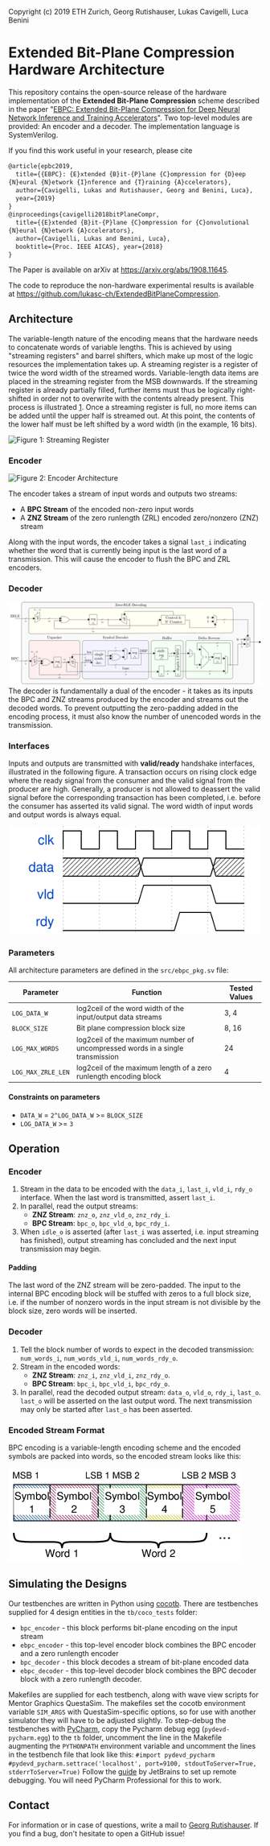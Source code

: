 





Copyright (c) 2019 ETH Zurich, Georg Rutishauser, Lukas Cavigelli, Luca
Benini

# Extended Bit-Plane Compression Hardware Architecture

This repository contains the open-source release of the hardware
implementation of the **Extended Bit-Plane Compression** scheme
described in the paper "[EBPC: Extended Bit-Plane Compression for Deep
Neural Network Inference and Training
Accelerators](https://arxiv.org/abs/1908.11645)". Two top-level modules
are provided: An encoder and a decoder. The implementation language is
SystemVerilog.

If you find this work useful in your research, please cite

``` example
@article{epbc2019,
  title={{EBPC}: {E}xtended {B}it-{P}lane {C}ompression for {D}eep {N}eural {N}etwork {I}nference and {T}raining {A}ccelerators},
  author={Cavigelli, Lukas and Rutishauser, Georg and Benini, Luca},
  year={2019}
}
@inproceedings{cavigelli2018bitPlaneCompr,
  title={{E}xtended {B}it-{P}lane {C}ompression for {C}onvolutional {N}eural {N}etwork {A}ccelerators},
  author={Cavigelli, Lukas and Benini, Luca},
  booktitle={Proc. IEEE AICAS}, year={2018}
}
```

The Paper is available on arXiv at <https://arxiv.org/abs/1908.11645>.

The code to reproduce the non-hardware experimental results is available
at <https://github.com/lukasc-ch/ExtendedBitPlaneCompression>.

## Architecture

The variable-length nature of the encoding means that the hardware needs
to concatenate words of variable lengths. This is achieved by using
"streaming registers" and barrel shifters, which make up most of the
logic resources the implementation takes up. A streaming register is a
register of twice the word width of the streamed words. Variable-length
data items are placed in the streaming register from the MSB downwards.
If the streaming register is already partially filled, further items
must thus be logically right-shifted in order not to overwrite with the
contents already present. This process is illustrated
[1](#fig:streamreg). Once a streaming register is full, no more items
can be added until the upper half is streamed out. At this point, the
contents of the lower half must be left shifted by a word width (in the
example, 16 bits).

![Figure 1: <span id="fig:streamreg"></span>Streaming
Register](./fig/stream_reg.png "streamreg")

### Encoder

![Figure 2: <span id="fig:encoder"></span>Encoder
Architecture](./fig/encoder_doc.png "encoder")

The encoder takes a stream of input words and outputs two streams:

  - A **BPC Stream** of the encoded non-zero input words
  - A **ZNZ Stream** of the zero runlength (ZRL) encoded zero/nonzero
    (ZNZ) stream

Along with the input words, the encoder takes a signal `last_i`
indicating whether the word that is currently being input is the last
word of a transmission. This will cause the encoder to flush the BPC and
ZRL encoders.

### Decoder

![](./fig/decoder_doc.png) The decoder is fundamentally a dual of the
encoder - it takes as its inputs the BPC and ZNZ streams produced by the
encoder and streams out the decoded words. To prevent outputting the
zero-padding added in the encoding process, it must also know the number
of unencoded words in the transmission.

### Interfaces

Inputs and outputs are transmitted with **valid/ready** handshake
interfaces, illustrated in the following figure. A transaction occurs on
rising clock edge where the ready signal from the consumer and the valid
signal from the producer are high. Generally, a producer is not allowed
to deassert the valid signal before the corresponding transaction has
been completed, i.e. before the consumer has asserted its valid signal.
The word width of input words and output words is always equal.

![](fig/wave/handshake.svg)

### Parameters

All architecture parameters are defined in the `src/ebpc_pkg.sv`
file:

| Parameter          | Function                                                                      | Tested Values |
| ------------------ | ----------------------------------------------------------------------------- | ------------- |
| `LOG_DATA_W`       | log2ceil of the word width of the input/output data streams                   | 3, 4          |
| `BLOCK_SIZE`       | Bit plane compression block size                                              | 8, 16         |
| `LOG_MAX_WORDS`    | log2ceil of the maximum number of uncompressed words in a single transmission | 24            |
| `LOG_MAX_ZRLE_LEN` | log2ceil of the maximum length of a zero runlength encoding block             | 4             |

#### Constraints on parameters

  - `DATA_W` = `2^LOG_DATA_W` \>= `BLOCK_SIZE`
  - `LOG_DATA_W` \>= `3`

## Operation

### Encoder

1.  Stream in the data to be encoded with the `data_i`, `last_i`,
    `vld_i`, `rdy_o` interface. When the last word is transmitted,
    assert `last_i`.
2.  In parallel, read the output streams:
      - **ZNZ Stream**: `znz_o`, `znz_vld_o`, `znz_rdy_i`.
      - **BPC Stream**: `bpc_o`, `bpc_vld_o`, `bpc_rdy_i`.
3.  When `idle_o` is asserted (after `last_i` was asserted, i.e. input
    streaming has finished), output streaming has concluded and the next
    input transmission may begin.

#### Padding

The last word of the ZNZ stream will be zero-padded. The input to the
internal BPC encoding block will be stuffed with zeros to a full block
size, i.e. if the number of nonzero words in the input stream is not
divisible by the block size, zero words will be inserted.

### Decoder

1.  Tell the block number of words to expect in the decoded
    transmission: `num_words_i`, `num_words_vld_i`, `num_words_rdy_o`.
2.  Stream in the encoded words:
      - **ZNZ Stream**: `znz_i`, `znz_vld_i`, `znz_rdy_o`.
      - **BPC Stream**: `bpc_i`, `bpc_vld_i`, `bpc_rdy_o`.
3.  In parallel, read the decoded output stream: `data_o`, `vld_o`,
    `rdy_i`, `last_o`. `last_o` will be asserted on the last output
    word. The next transmission may only be started after `last_o` has
    been asserted.

### Encoded Stream Format

BPC encoding is a variable-length encoding scheme and the encoded
symbols are packed into words, so the encoded stream looks like this:

![](./fig/out_streams.png)

## Simulating the Designs

Our testbenches are written in Python using
[cocotb](https://github.com/cocotb/cocotb). There are testbenches
supplied for 4 design entities in the `tb/coco_tests` folder:

  - `bpc_encoder` - this block performs bit-plane encoding on the input
    stream
  - `ebpc_encoder` - this top-level encoder block combines the BPC
    encoder and a zero runlength encoder
  - `bpc_decoder` - this block decodes a stream of bit-plane encoded
    data
  - `ebpc_decoder` - this top-level decoder block combines the BPC
    decoder block with a zero runlength decoder.

Makefiles are supplied for each testbench, along with wave view scripts
for Mentor Graphics QuestaSim. The makefiles set the cocotb environment
variable `SIM_ARGS` with QuestaSim-specific options, so for use with
another simulator they will have to be adjusted slightly. To step-debug
the testbenches with [PyCharm](https://www.jetbrains.com/pycharm/), copy
the Pycharm debug egg (`pydevd-pycharm.egg`) to the `tb` folder,
uncomment the line in the Makefile augmenting the `PYTHONPATH`
environment variable and uncomment the lines in the testbench file that
look like this: `#import pydevd_pycharm`
`#pydevd_pycharm.settrace('localhost', port=9100, stdoutToServer=True,
stderrToServer=True)` Follow the
[guide](https://www.jetbrains.com/help/pycharm/remote-debugging-with-product.html)
by JetBrains to set up remote debugging. You will need PyCharm
Professional for this to work.

## Contact

For information or in case of questions, write a mail to [Georg
Rutishauser](mailto:georgr@iis.ee.ethz.ch). If you find a bug, don't
hesitate to open a GitHub issue\!
